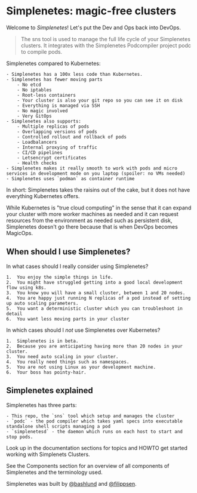 # Simplenetes: magic-free clusters

Welcome to _Simplenetes_! Let's put the Dev and Ops back into DevOps.

>The sns tool is used to manage the full life cycle of your Simplenetes clusters. It integrates with the Simplenetes Podcompiler project podc to compile pods.

Simplenetes compared to Kubernetes:

    - Simplenetes has a 100x less code than Kubernetes.
    - Simplenetes has fewer moving parts
        - No etcd
        - No iptables
        - Root-less containers
        - Your cluster is also your git repo so you can see it on disk
        - Everything is managed via SSH
        - No magic involved
        - Very GitOps
    - Simplenetes also supports:
        - Multiple replicas of pods
        - Overlapping versions of pods
        - Controlled rollout and rollback of pods
        - Loadbalancers
        - Internal proxying of traffic
        - CI/CD pipelines
        - Letsencrypt certificates
        - Health checks
    - Simplenetes makes it really smooth to work with pods and micro services in development mode on you laptop (spoiler: no VMs needed)
    - Simplenetes uses `podman` as container runtime


In short: Simplenetes takes the raisins out of the cake, but it does not have everything Kubernetes offers.

While Kubernetes is "true cloud computing" in the sense that it can expand your cluster with more worker machines as needed and it can request resources from the environment as needed such as persistent disk, Simplenetes doesn't go there because that is when DevOps becomes MagicOps.

## When should I use Simplenetes?

In what cases should I really consider using Simplenetes?

    1.  You enjoy the simple things in life.
    2.  You might have struggled getting into a good local development flow using k8s.
    3.  You know you will have a small cluster, between 1 and 20 nodes.
    4.  You are happy just running N replicas of a pod instead of setting up auto scaling parameters.
    5.  You want a deterministic cluster which you can troubleshoot in detail
    6.  You want less moving parts in your cluster

In which cases should I *not* use Simplenetes over Kubernetes?

    1.  Simplenetes is in beta.
    2.  Because you are anticipating having more than 20 nodes in your cluster.
    3.  You need auto scaling in your cluster.
    4.  You really need things such as namespaces.
    5.  You are not using Linux as your development machine.
    6.  Your boss has pointy-hair.



## Simplenetes explained

Simplenetes has three parts:

    - This repo, the `sns` tool which setup and manages the cluster
    - `podc` - the pod compiler which takes yaml specs into executable standalone shell scripts managing a pod
    - `simplenetesd` - the daemon which runs on each host to start and stop pods.

Look up in the documentation sections for topics and HOWTO get started working with Simplenets Clusters.

See the Components section for an overview of all components of Simplenetes and the terminology used.

Simplenetes was built by [@bashlund](https://twitter.com/bashlund) and [@filippsen](https://twitter.com/mikediniz).
